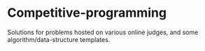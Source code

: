# Competitive-programming

Solutions for problems hosted on various online judges, and some algorithm/data-structure templates.
